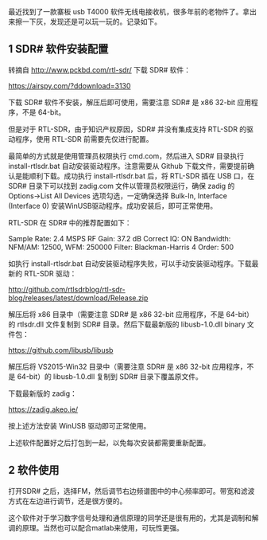 最近找到了一款寨板 usb T4000 软件无线电接收机，很多年前的老物件了。拿出来擦一下灰，发现还是可以玩一玩的。记录如下。

## 1 SDR# 软件安装配置

转摘自  http://www.pckbd.com/rtl-sdr/
下载 SDR# 软件：

https://airspy.com/?ddownload=3130

下载 SDR# 软件不安装，解压后即可使用，需要注意 SDR# 是 x86 32-bit 应用程序，不是 64-bit。

但是对于 RTL-SDR，由于知识产权原因，SDR# 并没有集成支持 RTL-SDR 的驱动程序，使用 RTL-SDR 前需要先仅进行配置。

最简单的方式就是使用管理员权限执行 cmd.com，然后进入 SDR# 目录执行 install-rtlsdr.bat 自动安装驱动程序。注意需要从 Github 下载文件，需要提前确认是能顺利下载。成功执行 install-rtlsdr.bat 后，将 RTL-SDR 插在 USB 口，在 SDR# 目录下可以找到 zadig.com 文件以管理员权限运行，确保 zadig 的 Options->List All Devices 选项勾选，一定确保选择 Bulk-In, Interface (Interface 0) 安装WinUSB驱动程序。成功安装后，即可正常使用。

RTL-SDR 在 SDR# 中的推荐配置如下：

Sample Rate: 2.4 MSPS
RF Gain: 37.2 dB
Correct IQ: ON
Bandwidth: NFM/AM: 12500, WFM: 250000
Filter: Blackman-Harris 4
Order: 500

如执行 install-rtlsdr.bat 自动安装驱动程序失败，可以手动安装驱动程序。下载最新的 RTL-SDR 驱动：

http://github.com/rtlsdrblog/rtl-sdr-blog/releases/latest/download/Release.zip

解压后将 x86 目录中（需要注意 SDR# 是 x86 32-bit 应用程序，不是 64-bit）的 rtlsdr.dll 文件复制到 SDR# 目录。然后下载最新版的 libusb-1.0.dll binary 文件包：

https://github.com/libusb/libusb

解压后将 VS2015-Win32 目录中（需要注意 SDR# 是 x86 32-bit 应用程序，不是 64-bit）的 libusb-1.0.dll 复制到 SDR# 目录下覆盖原文件。

下载最新版的 zadig：

https://zadig.akeo.ie/

按上述方法安装 WinUSB 驱动即可正常使用。

上述软件配置好之后打包到一起，以免每次安装都需要重新配置。

## 2 软件使用
打开SDR# 之后，选择FM，然后调节右边频谱图中的中心频率即可。带宽和滤波方式在左边进行调节，还是很方便的。

这个软件对于学习数字信号处理和通信原理的同学还是很有用的，尤其是调制和解调的原理。当然也可以配合matlab来使用，可玩性更强。
